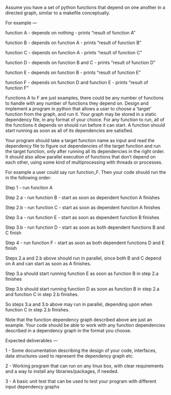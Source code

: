Assume you have a set of python functions that depend on one another in a directed graph, similar to a makefile conceptually.


For example — 

function A - depends on nothing - prints “result of function A”

function B - depends on function A - prints “result of function B”

function C - depends on function A - prints “result of function C”

function D - depends on function B and C - prints “result of function D”

function E - depends on function B - prints “result of function E”

function F - depends on function D and function E - prints “result of function F”


Functions A to F are just examples, there could be any number of functions to handle with any number of functions they depend on.
Design and implement a program in python that allows a user to choose a ‘target’ function from the graph, and run it. Your graph may be stored in a static dependency file, in any format of your choice. For any function to run, all of the functions it depends on should run before it can start. A function should start running as soon as all of its dependencies are satisfied.

Your program should take a target function name as input and read the dependency file to figure out dependencies of the target function and run the target function, only after running all its dependencies in the right order. It should also allow parallel execution of functions that don’t depend on each other, using some kind of multiprocessing with threads or processes.



For example a user could say run function_F. Then your code should run the in the following order:

Step 1    - run function A

Step 2.a - run function B - start as soon as dependent function A finishes

Step 2.b - run function C - start as soon as dependent function A finishes

Step 3.a - run function E - start as soon as dependent function B finishes

Step 3.b - run function D - start as soon as both dependent functions B and C finish 

Step 4    - run function F - start as soon as both dependent functions D and E finish



Steps 2.a and 2.b above should run in parallel, since both B and C depend on A and can start as soon as A finishes.

Step 3.a should start running function E as soon as function B in step 2.a finishes

Step 3.b should start running function D as soon as function B in step 2.a and function C in step 2.b finishes.

So steps 3.a and 3.b above may run in parallel, depending upon when function C in step 2.b finishes. 



Note that the function dependency graph described above are just an example. Your code should be able to work with any function dependencies described in a dependency graph in the format you choose. 


Expected deliverables —

1 - Some documentation describing the design of your code, interfaces, data structures used to represent the dependency graph etc.  

2 - Working program that can run on any linux box, with clear requirements and a way to install any libraries/packages, if needed. 

3 - A basic unit test that can be used to test your program with different input dependency graphs
